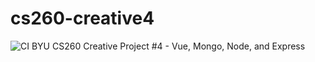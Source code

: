 # cs260-creative4
![CI](https://github.com/mattrobertson14/cs260-creative4/workflows/CI/badge.svg)
BYU CS260 Creative Project #4 - Vue, Mongo, Node, and Express
